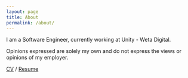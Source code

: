 ```yaml
---
layout: page
title: About
permalink: /about/
---
```


I am a Software Engineer, currently working at Unity - Weta Digital.

Opinions expressed are solely my own and do not express the views or opinions of my employer.

[CV][cv-pdf] / [Resume][resume-pdf]

[cv-pdf]: http://kenanb.com/kenan_bolukbasi_cv.pdf
[resume-pdf]: http://kenanb.com/kenan_bolukbasi_resume.pdf
